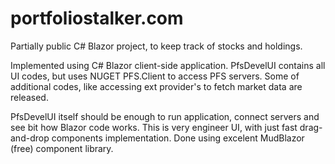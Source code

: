 # portfoliostalker.com
Partially public C# Blazor project, to keep track of stocks and holdings.

Implemented using C# Blazor client-side application. PfsDevelUI contains all UI codes, but uses NUGET PFS.Client to access PFS servers.
Some of additional codes, like accessing ext provider's to fetch market data are released.

PfsDevelUI itself should be enough to run application, connect servers and see bit how Blazor code works. This is very engineer UI, 
with just fast drag-and-drop components implementation. Done using excelent MudBlazor (free) component library.
